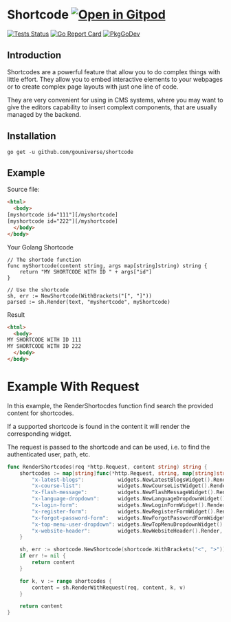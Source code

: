 # Shortcode <a href="https://gitpod.io/#https://github.com/gouniverse/shortcode" style="float:right:"><img src="https://gitpod.io/button/open-in-gitpod.svg" alt="Open in Gitpod" loading="lazy"></a>

[![Tests Status](https://github.com/gouniverse/shortcode/actions/workflows/test.yml/badge.svg?branch=main)](https://github.com/gouniverse/shortcode/actions/workflows/test.yml)
[![Go Report Card](https://goreportcard.com/badge/github.com/gouniverse/shortcode)](https://goreportcard.com/report/github.com/gouniverse/shortcode)
[![PkgGoDev](https://pkg.go.dev/badge/github.com/gouniverse/shortcode)](https://pkg.go.dev/github.com/gouniverse/shortcode)

## Introduction

Shortcodes are a powerful feature that allow you to do complex things with little effort. They allow you to embed interactive elements to your webpages or to create complex page layouts with just one line of code.

They are very convenient for using in CMS systems, where you may want to give the editors capability to insert complext components, that are usually managed by the backend.

## Installation
```
go get -u github.com/gouniverse/shortcode
```

## Example

Source file:

```html
<html>
  <body>
[myshortcode id="111"][/myshortcode]
[myshortcode id="222"][/myshortcode]
  </body>
</body>
```

Your Golang Shortcode

```golang
// The shortode function
func myShortcode(content string, args map[string]string) string {
	return "MY SHORTCODE WITH ID " + args["id"]
}

// Use the shortcode
sh, err := NewShortcode(WithBrackets("[", "]"))
parsed := sh.Render(text, "myshortcode", myShortcode)
```

Result

```html
<html>
  <body>
MY SHORTCODE WITH ID 111
MY SHORTCODE WITH ID 222
  </body>
</body>
```

# Example With Request

In this example, the RenderShortocdes function find search the provided content for shortcodes.

If a supported shortcode is found in the content it will render the corresponding widget.

The request is passed to the shortcode and can be used, i.e. to find the authenticated user, path, etc.

```go
func RenderShortcodes(req *http.Request, content string) string {
	shortcodes := map[string]func(*http.Request, string, map[string]string) string{
		"x-latest-blogs":           widgets.NewLatestBlogsWidget().Render,
		"x-course-list":            widgets.NewCourseListWidget().Render,
		"x-flash-message":          widgets.NewFlashMessageWidget().Render,
		"x-language-dropdown":      widgets.NewLanguageDropdownWidget().Render,
		"x-login-form":             widgets.NewLoginFormWidget().Render,
		"x-register-form":          widgets.NewRegisterFormWidget().Render,
		"x-forgot-password-form":   widgets.NewForgotPasswordFormWidget().Render,
		"x-top-menu-user-dropdown": widgets.NewTopMenuDropdownWidget().Render,
		"x-website-header":         widgets.NewWebsiteHeader().Render,
	}

	sh, err := shortcode.NewShortcode(shortcode.WithBrackets("<", ">"))
	if err != nil {
		return content
	}

	for k, v := range shortcodes {
		content = sh.RenderWithRequest(req, content, k, v)
	}

	return content
}
```
